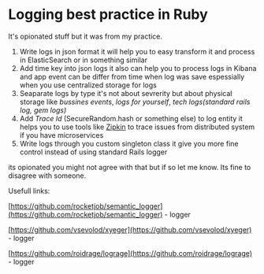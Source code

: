 # Logging best practice in Ruby
It's opionated stuff but it was from my practice.

1. Write logs in json format it will help you to easy transform it and process in ElasticSearch or in something similar
2. Add time key into json logs it also can help you to process logs in Kibana and app event can be differ from time when log was save espessially when you use centralized storage for logs
3. Seaparate logs by type it's not about sevrerity but about physical storage like _bussines events_, _logs for yourself_, _tech logs(standard rails log, gem logs)_ 
4. Add _Trace Id_ (SecureRandom.hash or something else) to log entity it helps you to use tools like [Zipkin](https://github.com/openzipkin/zipkin) to trace issues from distributed system if you have microservices
5. Write logs through you custom singleton class it give you more fine control instead of using standard Rails logger

its opionated you might not agree with that but if so let me know. Its fine to disagree with someone.

Usefull links:

[https://github.com/rocketjob/semantic_logger](https://github.com/rocketjob/semantic_logger) - logger

[https://github.com/vsevolod/xyeger](https://github.com/vsevolod/xyeger) - logger

[https://github.com/roidrage/lograge](https://github.com/roidrage/lograge) - logger

